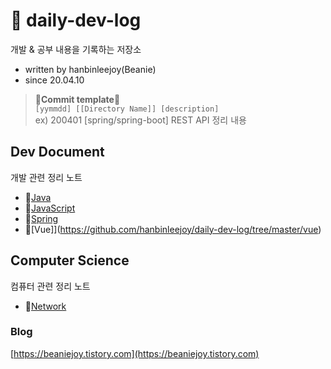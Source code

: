 # 📖 daily-dev-log
개발 &amp; 공부 내용을 기록하는 저장소

- written by hanbinleejoy(Beanie)
- since 20.04.10

> 📝**Commit template**📝  
> `[yymmdd] [[Directory Name]] [description]`  
> ex) 200401 [spring/spring-boot] REST API 정리 내용


## Dev Document
개발 관련 정리 노트
- 🔗[Java](https://github.com/hanbinleejoy/my-java-document)
- 🔗[JavaScript](https://github.com/hanbinleejoy/daily-dev-log/tree/master/web/javascript)
- 🔗[Spring](https://github.com/hanbinleejoy/daily-dev-log/tree/master/spring)
- 🔗[Vue]](https://github.com/hanbinleejoy/daily-dev-log/tree/master/vue)


## Computer Science
컴퓨터 관련 정리 노트
- 🔗[Network](https://github.com/hanbinleejoy/daily-dev-log/tree/master/network)


### Blog
[https://beaniejoy.tistory.com](https://beaniejoy.tistory.com)
